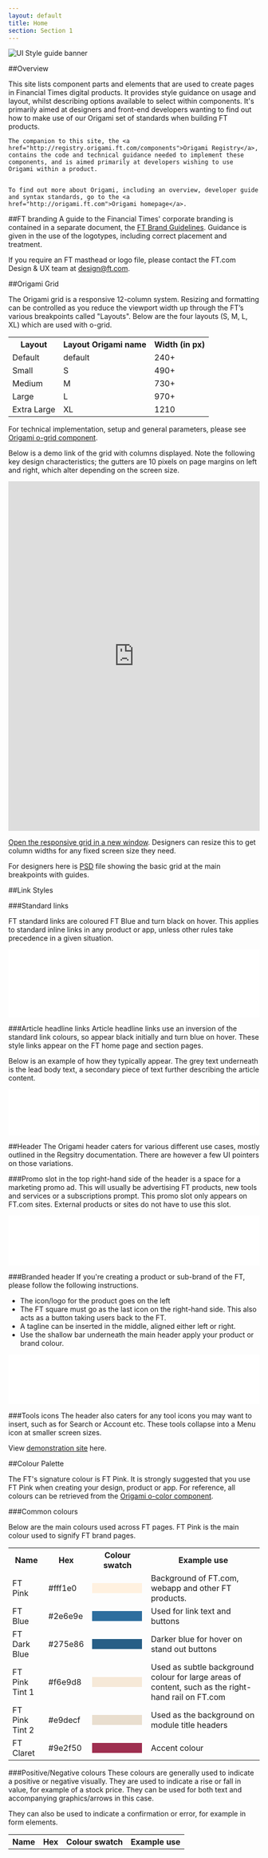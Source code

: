 ```yaml
---
layout: default
title: Home
section: Section 1
---
```


![UI Style guide banner]({{site.baseurl}}img/banner.png)

##Overview

<div class="o-techdocs-leadbody">
	This site lists component parts and elements that are used to create pages in Financial Times digital products. It provides style guidance on usage and layout, whilst describing options available to select within components. It's primarily aimed at designers and front-end developers wanting to find out how to make use of our Origami set of standards when building FT products.
	
	The companion to this site, the <a href="http://registry.origami.ft.com/components">Origami Registry</a>, contains the code and technical guidance needed to implement these components, and is aimed primarily at developers wishing to use Origami within a product.
	
	
	To find out more about Origami, including an overview, developer guide and syntax standards, go to the <a href="http://origami.ft.com">Origami homepage</a>.
</div>

##FT branding
A guide to the Financial Times' corporate branding is contained in a separate document, the <a href="https://github.com/Financial-Times/ui-style-guide/raw/gh-pages/downloads/FT_BrandGuidelines2014.pdf">FT Brand Guidelines</a>. Guidance is given in the use of the logotypes, including correct placement and treatment. 

If you require an FT masthead or logo file, please contact the FT.com Design & UX team at [design@ft.com](mailto:design@ft.com).

##Origami Grid

The Origami grid is a responsive 12-column system. Resizing and formatting can be controlled as you reduce the viewport width up through the FT’s various breakpoints called "Layouts". Below are the four layouts (S, M, L, XL) which are used with o-grid.

<table style="width: 100%">
	<tbody>
		<tr>
			<th>Layout</th>
			<th>Layout Origami name</th>
			<th>Width (in px)</th>
		</tr>
		<tr>
			<td>Default</td>
			<td>default</td>
			<td>240+</td>
		</tr>
		<tr>
			<td>Small</td>
			<td>S</td>
			<td>490+</td>
		</tr>
		<tr>
			<td>Medium</td>
			<td>M</td>
			<td>730+</td>
		</tr>
		<tr>
			<td>Large</td>
			<td>L</td>
			<td>970+</td>
		</tr>
		<tr>
			<td>Extra Large</td>
			<td>XL</td>
			<td>1210</td>
		</tr>
	</tbody>
</table>


For technical implementation, setup and general parameters, please see <a href="http://registry.origami.ft.com/components/o-grid">Origami o-grid component</a>.

Below is a demo link of the grid with columns displayed. Note the following key design characteristics; the gutters are 10 pixels on page margins on left and right, which alter depending on the screen size.

<iframe height="700" frameborder="0" width="100%" src="http://registry.origami.ft.com/components/o-grid@3.1.8/demos/visual/demos/default.html?embed=1"></iframe>

<a href="http://build.origami.ft.com/files/o-grid/demos/default.html" target="_blank">Open the responsive grid in a new window</a>. Designers can resize this to get column widths for any fixed screen size they need.

For designers here is <a href="https://github.com/Financial-Times/ui-style-guide/raw/gh-pages/downloads/o-grid_4.psd">PSD</a> file showing the basic grid at the main breakpoints with guides.


##Link Styles

###Standard links

FT standard links are coloured FT Blue and turn black on hover. This applies to standard inline links in any product or app, unless other rules take precedence in a given situation.

<iframe height="136" frameborder="0" width="100%" src="comps/link-text.html"></iframe>

###Article headline links 
Article headline links use an inversion of the standard link colours, so appear black initially and turn blue on hover. These style links appear on the FT home page and section pages. 

Below is an example of how they typically appear. The grey text underneath is the lead body text, a secondary piece of text further describing the article content. 

<iframe height="92" frameborder="0" width="100%" src="comps/link-headline.html"></iframe>


##Header
The Origami header caters for various different use cases, mostly outlined in the Regsitry documentation. There are however a few UI pointers on those variations.

###Promo slot
in the top right-hand side of the header is a space for a marketing promo ad. This will usually be advertising FT products, new tools and services or a subscriptions prompt. This promo slot only appears on FT.com sites. External products or sites do not have to use this slot. 

<iframe height="100" frameborder="0" width="100%" src="comps/header-promo.html"></iframe>

###Branded header
If you're creating a product or sub-brand of the FT, please follow the following instructions.

* The icon/logo for the product goes on the left
* The FT square must go as the last icon on the right-hand side. This also acts as a button taking users back to the FT.
* A tagline can be inserted in the middle, aligned either left or right.
* Use the shallow bar underneath the main header apply your product or brand colour.

<iframe height="100" frameborder="0" width="100%" src="comps/header-branded.html"></iframe>


###Tools icons
The header also caters for any tool icons you may want to insert, such as for Search or Account etc. These tools collapse into a Menu icon at smaller screen sizes.

View <a href="http://build.origami.ft.com/files/o-header@3.0.6/demos/header-no-secondary.html">demonstration site</a> here.

##Colour Palette

The FT's signature colour is FT Pink. It is strongly suggested that you use FT Pink when creating your design, product or app. For reference, all colours can be retrieved from the <a href="http://registry.origami.ft.com/components/o-colors">Origami o-color component</a>.

###Common colours

Below are the main colours used across FT pages. FT Pink is the main colour used to signify FT brand pages.

<table class="o-techdocs-table" style="width: 100%;">
	<tr>
		<th>Name</th>
		<th>Hex</th>
		<th>Colour swatch</th>
		<th>Example use</th>   
	</tr>
	<tr>
		<td class="no-wrap">FT Pink</td>
		<td>#fff1e0</td>
		<td><div style="width: 100px; height: 20px; background-color: #fff1e0"></div></td>
		<td>Background of FT.com, webapp and other FT products.</td>   
	</tr>
	<tr>
		<td class="no-wrap">FT Blue</td>
		<td>#2e6e9e</td>
		<td><div style="width: 100px; height: 20px; background-color: #2e6e9e"></div></td>
		<td>Used for link text and buttons</td>   
	</tr>
	<tr>
		<td class="no-wrap">FT Dark Blue</td>
		<td>#275e86</td>
		<td><div style="width: 100px; height: 20px; background-color: #275e86"></div></td>
		<td>Darker blue for hover on stand out buttons</td>   
	</tr>
	<tr>
		<td class="no-wrap">FT Pink Tint 1</td>
		<td>#f6e9d8</td>
		<td><div style="width: 100px; height: 20px; background-color: #f6e9d8"></div></td>
		<td>Used as subtle background colour for large areas of content, such as the right-hand rail on FT.com</td>
	</tr>
	<tr>
		<td class="no-wrap">FT Pink Tint 2</td>
		<td>#e9decf</td>
		<td><div style="width: 100px; height: 20px; background-color: #e9decf"></div></td>
		<td>Used as the background on module title headers</td>   
	</tr>
	<tr>
		<td class="no-wrap">FT Claret</td>
		<td>#9e2f50</td>
		<td><div style="width: 100px; height: 20px; background-color: #9e2f50"></div></td>
		<td>Accent colour</td>   
	</tr>
</table>

###Positive/Negative colours
These colours are generally used to indicate a positive or negative visually. They are used to indicate a rise or fall in value, for example of a stock price. They can be used for both text and accompanying graphics/arrows in this case.

They can also be used to indicate a confirmation or error, for example in form elements.

<table class="o-techdocs-table" style="width: 100%;">
	<tr>
		<th>Name</th>
		<th>Hex</th>
		<th>Colour swatch</th>
		<th>Example use</th>   
	</tr>
<!--
	<tr>
		<td class="no-wrap">Orange tint1</td>
		<td>#eda45e</td>
		<td><div style="width: 100px; height: 20px; background-color: #eda45e"></div></td>
		<td>Interactive graphics and other such uses</td>   
	</tr>
		
	<tr>
		<td class="no-wrap">Yellow tint1</td>
		<td>#eed485</td>
		<td><div style="width: 100px; height: 20px; background-color: #eed485"></div></td>
		<td>Interactive graphics and other such uses</td> 
	</tr>
		
	<tr>
		<td class="no-wrap">Bluegreen tint1</td>
		<td>#819e9a</td>
		<td><div style="width: 100px; height: 20px; background-color: #819e9a"></div></td>
		<td>Interactive graphics and other such uses</td> 
	</tr>
		
	<tr>
		<td class="no-wrap">Purple tint1</td>
		<td>#936971</td>
		<td><div style="width: 100px; height: 20px; background-color: #936971"></div></td>
		<td>Interactive graphics and other such uses</td> 
	</tr>
		
		
	<tr>
		<td class="no-wrap">Purple tint2</td>
		<td>#737e7e</td>
		<td><div style="width: 100px; height: 20px; background-color: #737e7e"></div></td>
		<td>Interactive graphics and other such uses</td> 
	</tr>

	<tr>
		<td class="no-wrap">Brown tint1</td>
		<td>#94826b</td>
		<td><div style="width: 100px; height: 20px; background-color: #94826b"></div></td>
		<td>Interactive graphics and other such uses</td> 
	</tr>
		
	<tr>
		<td class="no-wrap">Green tint1</td>
		<td>#a6a471</td>
		<td><div style="width: 100px; height: 20px; background-color: #a6a471"></div></td>
		<td>Interactive graphics and other such uses</td> 
	</tr>
		
	<tr>
		<td class="no-wrap">Silver tint1</td>
		<td>#c1b8b4</td>
		<td><div style="width: 100px; height: 20px; background-color: #c1b8b4"></div></td>
		<td>Interactive graphics and other such uses</td> 
	</tr>
-->
	<tr>
		<td class="no-wrap">Red</td>
		<td>#c00</td>
		<td><div style="width: 100px; height: 20px; background-color: #cc0000"></div></td>
		<td>Errors and negative alerting messages. Also a decrease in value, eg of a stock price.</td> 
	</tr>
		
	<tr>
		<td class="no-wrap">Green</td>
		<td>#458b00</td>
		<td><div style="width: 100px; height: 20px; background-color: #458b00"></div></td>
		<td>Affirmative input and feedback e.g. forms. Also an increase in value, eg of a stock price</td> 
	</tr>

</table>



###Tints
Use a combination of these tints to create your page elements and differentiate page elements within your design. These tints are carefully selected to compliment the FT pink background colour. If you are looking to encapsulate certain page elements with borders, boxes or background colours, you shouldt use these tints. These tints are preferred to the FT grey palette in most cases.

Below is a table of the FT Tints, numbered by increasing density.

<table class="o-techdocs-table" style="width: 100%;">
	<tr>
		<th>Name</th>
		<th>Hex</th>
		<th>Colour swatch</th>
		<th>Example use</th>   
	</tr>
	<tr>
		<td class="no-wrap">Pink tint 1</td>
		<td>#f6e9d8</td>
		<td><div style="width: 100px; height: 20px; background-color: #f6e9d8"></div></td>
		<td>Right rail on FT.com</td>   
	</tr>
	<tr>
		<td class="no-wrap">Pink tint 2</td>
		<td>#e9decf</td>
		<td><div style="width: 100px; height: 20px; background-color: #e9decf"></div></td>
		<td>FT.com footer</td> 
	</tr>
	<tr>
		<td class="no-wrap">Pink tint 3</td>
		<td>#cec6b9</td>
		<td><div style="width: 100px; height: 20px; background-color: #cec6b9"></div></td>
		<td>Video tabs</td> 
	</tr>
	<tr>
		<td class="no-wrap">Pink tint 4</td>
		<td>#a7a59b</td>
		<td><div style="width: 100px; height: 20px; background-color: #a7a59b"></div></td>
		<td>FT.com nav bar</td> 
	</tr>
	<tr>
		<td class="no-wrap">Pink tint 5</td>
		<td>#74736c</td>
		<td><div style="width: 100px; height: 20px; background-color: #74736c"></div></td>
		<td>FT.com nav bar</td> 
	</tr>
</table> 


###Greys
Greys can be used on pages that employ a reversed colour scheme or dark styling. An example is video.ft.com They're also used for the FT's secondary button styles.

Below is a table of the FT Greys, numbered by increasing density.

<table class="o-techdocs-table" style="width: 100%;">
	<tr>
		<th>Name</th>
		<th>Hex</th>
		<th>Colour swatch</th>
		<th>Example use</th>   
	</tr>
	<tr>
		<td class="no-wrap">Grey tint 1</td>
		<td>#b0b0b0</td>
		<td><div style="width: 100px; height: 20px; background-color: #b0b0b0"></div></td>
		<td>Desciption on video.ft.com</td>   
	</tr>
	<tr>
		<td class="no-wrap">Grey tint 2</td>
		<td>#999</td>
		<td><div style="width: 100px; height: 20px; background-color: #999999"></div></td>
		<td>n/a</td> 
	</tr>
	<tr>
		<td class="no-wrap">Grey tint 3</td>
		<td>#777</td>
		<td><div style="width: 100px; height: 20px; background-color: #777777"></div></td>
		<td>Date, bylines, bullets</td> 
	</tr>
	<tr>
		<td class="no-wrap">Grey tint 4</td>
		<td>#505050</td>
		<td><div style="width: 100px; height: 20px; background-color: #505050"></div></td>
		<td>Lead body text</td> 
	</tr>
	<tr>
		<td class="no-wrap">Grey tint 5</td>
		<td>#333</td>
		<td><div style="width: 100px; height: 20px; background-color: #333333"></div></td>
		<td>Article body text</td> 
	</tr>
	<tr>
		<td class="no-wrap">Black</td>
		<td>#000000</td>
		<td><div style="width: 100px; height: 20px; background-color: #000000"></div></td>
		<td>FT.com nav bar</td> 
	</tr>
</table>

###FT Weekend Colours
These colours are only to be used for sections within FT weekend to represent editorial sections.

<table class="o-techdocs-table" style="width: 100%">
	<tr>
		<th>Name</th>
		<th>Hex</th>
		<th>Colour swatch</th>
		<th>Use</th>   
	</tr>
	<tr>
		<td class="no-wrap">Section Green</td>
		<td>#09a25c</td>
		<td><div style="width: 100px; height: 20px; background-color: #09a25c"></div></td>
		<td>House and Home</td>   
	</tr>
	<tr>
		<td class="no-wrap">Section Light Green</td>
		<td>#a1dbb2</td>
		<td><div style="width: 100px; height: 20px; background-color: #a1dbb2"></div></td>
		<td>House and Home</td> 
	</tr>
	<tr>
		<td class="no-wrap">Section Red</td>
		<td>#cc0033</td>
		<td><div style="width: 100px; height: 20px; background-color: #cc0033"></div></td>
		<td>FT Money</td> 
	</tr>
	<tr>
		<td class="no-wrap">Section Purple</td>
		<td>#92288f</td>
		<td><div style="width: 100px; height: 20px; background-color: #92288f"></div></td>
		<td>Life and Arts</td> 
	</tr>
	<tr>
		<td class="no-wrap">Section Light Purple</td>
		<td>#ebcaec</td>
		<td><div style="width: 100px; height: 20px; background-color: #ebcaec"></div></td>
		<td>Life and Arts</td> 
	</tr>
	<tr>
		<td class="no-wrap">Section Blue</td>
		<td>#0e6dcc</td>
		<td><div style="width: 100px; height: 20px; background-color: #0e6dcc"></div></td>
		<td>FT Weekend Magazine</td> 
	</tr>
	<tr>
		<td class="no-wrap">Section Light Blue</td>
		<td>#c5d4e8</td>
		<td><div style="width: 100px; height: 20px; background-color: #c5d4e8"></div></td>
		<td>FT Weekend Magazinee</td> 
	</tr>
</table>


##Spacing

A standard FT spacing unit is 20px.

When laying out your product please give enough room to the page elements. Vertical spacing between elements should be consistent. 

Horizontal spacing, gutters and margins should be controlled by the Origami grid. For vertical spacing you should use the FT spacing unit.


##Fonts/Typefaces

###Font system

Origami typography uses a matrix of font variants in order to standardize typography across the site. This provides a common language and helps to avoid inconsistencies.

#### Sans
<table class="o-techdocs-table" style="width: 100%">
	<thead>
		<tr>
			<th>Font label</th>
			<th><span class="font-sys--sans">Sans</span></th>
			<th><span class="font-sys--sans-bold">SansBold</span></th>
			<th><span class="font-sys--sans-data">SansData</span></th>
			<th><span class="font-sys--sans-data-bold">SansDataBold</span></th>
			<th><span class="font-sys--sans-data-italic">SansDataItalic</span></th>
		</tr>
	</thead>
	<tbody>
		<tr>
			<th>Font name<br /> (graphics)</th>
			<td>Metric light</td>
			<td>Metric semibold</td>
			<td>Metric regular</td>
			<td>Metric semibold</td>
			<td>Metric regular italic</td>
		</tr>
		<tr>
			<th>CSS font-family<br /> (weight)</th>
			<td>MetricWeb<br /> (200)</td>
			<td>MetricWeb<br /> (600)</td>
			<td>MetricWeb<br /> (400)</td>
			<td>MetricWeb<br /> (600)</td>
			<td>MetricWeb<br /> (400)</td>
		</tr>
		<tr>
			<th>Variant</th>
			<th colspan="5">Size/Line-height (px)</th>
		</tr>
		<tr>
			<th>xl</th>
			<td>40/40</td>
			<td>40/40</td>
			<td>40/40</td>
			<td>40/40</td>
			<td>40/40</td>
		</tr>
		<tr>
			<th>l</th>
			<td>26/27</td>
			<td>26/27</td>
			<td>26/27</td>
			<td>26/27</td>
			<td>26/27</td>
		</tr>
		<tr>
			<th>m</th>
			<td>20/24</td>
			<td>20/22</td>
			<td>20/24</td>
			<td>20/22</td>
			<td>20/24</td>
		</tr>
		<tr>
			<th>s</th>
			<td>15/17</td>
			<td>15/17</td>
			<td>15/17</td>
			<td>15/17</td>
			<td>15/17</td>
		</tr>
		<tr>
			<th>xs</th>
			<td>12/12</td>
			<td>12/12</td>
			<td>12/12</td>
			<td>12/12</td>
			<td>12/12</td>
		</tr>

	</tbody>
</table>

####Serif
<table class="o-techdocs-table" style="width: 100%">
	<thead>
		<tr>
			<th>Font label</th>
			<th><span class="font-sys--serif">Serif</span></th>
			<th><span class="font-sys--serif-bold">SerifBold</span></th>
			<th><span class="font-sys--serif-italic">SerifItalic</span></th>
			<th><span class="font-sys--serif-display">SerifDisplay</span></th>
			<th><span class="font-sys--serif-display-bold">SerifDisplayBold </span></th>
			<th><span class="font-sys--serif-display-italic">SerifDisplayItalic</span></th>
		</tr>
	</thead>
	<tbody>
		<tr>
			<th>Font name (graphics)</th>
			<td>Financier text regular</td>
			<td>Financier text regular</td>
			<td>Financier text regular italic</td>
			<td>Financier display</td>
			<td>Financier display semibold</td>
			<td>Financier display italic</td>
		</tr>
		<tr>
			<th>CSS font-family (weight)</th>
			<td>FinancierTextWeb (400)</td>
			<td>FinancierTextWeb (500)</td>
			<td>FinancierTextWeb (400)</td>
			<td>FinancierDisplay<br />Web (400)</td>
			<td>FinancierDisplay<br />Web (600)</td>
			<td>FinancierDisplay<br />Web (200)</td>
		</tr>
		<tr>
			<th>Variant</th>
			<th colspan="6">Size/Line-height (px)</th>
		</tr>
		<tr>
			<th>xl</th>
			<td>40/40</td>
			<td>40/40</td>
			<td>40/40</td>
			<td>40/40</td>
			<td>40/40</td>
			<td>40/40</td>
		</tr>
		<tr>
			<th>l</th>
			<td>26/31</td>
			<td>26/31</td>
			<td>26/27</td>
			<td>26/31</td>
			<td>26/31</td>
			<td>26/27</td>
		</tr>
		<tr>
			<th>m</th>
			<td>20/24</td>
			<td>20/24</td>
			<td>22/22</td>
			<td>20/24</td>
			<td>20/24</td>
			<td>22/22</td>
		</tr>
		<tr>
			<th>s</th>
			<td>16/19</td>
			<td>16/19</td>
			<td>15/17</td>
			<td>16/19</td>
			<td>16/19</td>
			<td>15/17</td>
		</tr>
		<tr>
			<th>xs</th>
			<td>12/12</td>
			<td>12/12</td>
			<td>12/12</td>
			<td>12/12</td>
			<td>12/12</td>
			<td>12/12</td>
		</tr>
	</tbody>
</table>


###Serif typefaces

Serif fonts are generally used to display editorial headlines and body copy. They may also be used for large titles on other products occasionally, but despite a general impression that the FT uses serif fonts for all or most text across its digital products, this generally isn't the case and they tend to be reserved to indicate editorial content.

__Miller Display Bold__ and __Miller Display Bolder__

Miller is used for titles. This could be article headlines or, less commonly, a page or product title. It is generally used at a minimum of 16px. Where headlines are displayed smaller than this, a sans-serif font is generally used instead, even for article headlines, for example in a list within a module or on a search results page.

Where custom fonts can't be used, Georgia is used as a fallback.

__Clarion__

Clarion is used for article body copy only on some products, such as the FT Web App. Where custom fonts can't be used, Georgia is used as a fallback.

__Georgia__

Georgia is the standard article body font and fallback for Miller and Clarion where custom fonts can't be used.


###Sans-serif typefaces

Sans-serif fonts are used widely for non-editorial text. This includes module titles, bylines and date stamps etc within editorial articles, as well as all other content such as navigation, footers and service and tool pages.

When article headlines are shown at a size below 16px, sans-serif fonts are used in preference to Miller or Georgia.

__Benton Sans__ 

Benton is used widely as our preferred sans-serif font. Where custom fonts can't be used, Arial is used as a fallback.

__Arial__

Arial is used as a fallback for Benton where custom fonts can't be used

All fonts can be retrieved from the <a href="http://registry.origami.ft.com/components/o-fonts">Origami o-fonts component</a>.


###Implementation Names

Below is a table of the Origami CSS names used for the various fonts and weights. Under contractual agreement copies of these fonts cannot be distributed to third parties.

<table class="o-techdocs-table">
	<tr>
		<th>CSS font name</th>
		<th>Actual Font</th>  
	</tr>
	<tr>
		<td class="no-wrap">Bentonsans lighter</td>
		<td>Benton Sans Light</td>
	</tr>
	<tr>
		<td class="no-wrap">Bentonsans bold</td>
		<td>Benton Sans Bold</td>
	</tr>
	<tr>
		<td class="no-wrap">Millerdisplay normal</td>
		<td>Miller Display Regular</td>
	</tr>
	<tr>
		<td class="no-wrap">Millerdisplay bold</td>
		<td>Miller Display Semibold</td>
	</tr>
	<tr>
		<td class="no-wrap">Millerdisplay bolder</td>
		<td>Miller Display Bold</td>
	</tr>
	<tr>
		<td class="no-wrap">Clarion normal</td>
		<td>Clarion</td>
	</tr>
	<tr>
		<td class="no-wrap">Clarion bold</td>
		<td>Clarion Bold</td>
	</tr>
	<tr>
		<td class="no-wrap">Clarion italic</td>
		<td>Clarion Italic</td>
	</tr>
</table>


##Buttons

__Legacy buttons__

Please note there are a set of <a href="http://financial-times.github.io/ft-velcro">legacy</a> buttons widely in use. These are primarly for FT.com and have been deprecated in Origami.

All Origami button styles can be retrieved from the <a href="http://registry.origami.ft.com/components/o-buttons">Origami o-buttons component</a>.

###Origami Buttons

Buttons are designed to not be preset with any colour. If your product uses a specific colour palette you can colour your buttons accordingly. Below are the recommended default settings.


####Standard Origami Button

These buttons have hollow colouring and are the default for standard button interactions.

<iframe style="width: 100%" frameborder="0" scrolling="no" src="http://registry.origami.ft.com/components/o-buttons@2.0.3/demos/visual/demos/individual.html?embed=1"></iframe>



####Call-to-action Button

These buttons are only used for pages which require affirmative action. Examples would be on marketing pages, product purchasing pages, sign-up pages and as sign-in buttons.

<iframe style="width: 100%" frameborder="0" scrolling="no" src="http://registry.origami.ft.com/components/o-buttons@2.0.3/demos/visual/demos/individual-standout.html?embed=1"></iframe>

####Pagination

Used for paging through content. e.g. search results. There are two scales depending on whether you're creating something for touch or not.

<iframe style="width: 100%" frameborder="0" scrolling="no" src="http://registry.origami.ft.com/components/o-buttons@2.0.3/demos/visual/demos/pagination.html?embed=1"></iframe>


####Toggle buttons / multi toggle

Simple on / off interactions will use the following design.

<iframe style="width: 100%" frameborder="0" scrolling="no" src="http://registry.origami.ft.com/components/o-buttons@2.0.3/demos/visual/demos/grouped.html?embed=1"></iframe>

##Forms

Forms are designed to be responsive at different screen sizes. It’s very important that ample layout and spacing is given to ensure ease of use on touch devices.

All the form elements can be retrieved from the <a href="http://registry.origami.ft.com/components/o-forms">Origami o-forms component</a>.

###Text input

We suggest always prepopulating the form field with suggestive text to help the user.

<div class="o-forms-group" style="background-color: #fff1e0; padding-top: 10px; padding-bottom: 10px;">
	<label class="o-forms-label">Sign in</label>
	<small class="o-forms-additional-info">Username or email address</small>
	<input type="text" placeholder="e.g. john.ridding@ft.com" class="o-forms-text" />
</div>

###Multi column layout

When laying out input fields in a form all fields must stack vertically. This is the easiest way to read and complete a form. 

In exceptional cases a two column form can be used. For example, if your form is a simple request for a name and email these two fields can be placed horizontally. When your form has more than four fields it's advised to use a single column layout. Design discretion is advised as you don't want to make your form difficult to read.


###Input error message

These will always appear underneath the input field. The error message should be understandable to the average user and give them a clue how to correct any mistake.

<div class="o-forms-group o-forms--error" style="background-color: #fff1e0; padding-top: 10px; padding-bottom: 10px;">
	<label class="o-forms-label">Phone number</label>
	<input type="tel" placeholder="e.g. 07858963709" class="o-forms-text" value="123"></input>
	<div class="o-forms-errortext">Sorry, 123 isn't a valid phone number.</div>
</div>

##Overlays

FT.com currently uses a series of legacy overlay styles. Do not in any circumstances reproduce any of these legacy overlays. Code can be retrieved from <a href="http://registry.origami.ft.com/components/o-overlay">Origami o-overlay component</a>.

###Content inside overlays

Use the o-typography component to create text inside an overlay. Buttons should always appear aligned in bottom right as per the example below.

<iframe height="500" frameborder="0" width="100%" src="comps/overlay1.html"></iframe>

The width and height will be controlled by the content inside these overlays.

###Modal Overlays

These overlays are needed to deliver interactions and FT tools and services. Examples are things such as FT Clippings (our save-for-later service), social sharing options, email this and gift article. Only use this overlay if you want to specifically interupt the users flow - you must have a valid reason for this. 

<iframe height="400" frameborder="0" width="100%" src="comps/overlay2.html"></iframe>

Users who arrive at the FT and haven't registered their email will get a barrier overlay. these overlays contain marketing information explaining why they cannot see the page content and paywall information with subscription information.

**Closing** - users can click on the close button in the top right __or__ click off the box.

**Width** - recommended width for desktop is **500px**. While the code is allowed to be flexible to any width do not let overlays strecth to be full width of the screen.

**Height** - there is no restriction on height but likewise with width please start with a min-height of 200px

**Heading** - all modal overlays should have a heading. Keep the title short as long titles will not play nice at smaller screen sizes.  


###Compact Overlays

These overlays are used for minor page interactions. Similiar to tooltips these should be small and just pop up over a small area that the user has interacted with. They should never be implemented as hover. 

An arrow should appear pointing to the original point where the user clicked. This arrow can be placed on the top or bottom or left and right of the overlay.

<iframe height="250" frameborder="0" width="100%" src="comps/overlay3.html"></iframe>

**Closing** - users can click on the close button in the top right or click off the box.

**Heading** - a heading with a coloured background is NOT to be used.

**Scale** - as the name says do not make compact overlays too big in proportion to your products screensize
